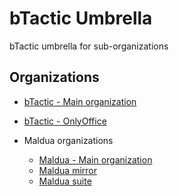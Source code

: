 # bTactic Umbrella
bTactic umbrella for sub-organizations

## Organizations

- [bTactic - Main organization](https://github.com/btactic)
- [bTactic - OnlyOffice](https://github.com/btactic-oo)

- Maldua organizations
    * [Maldua - Main organization](https://github.com/maldua)
    * [Maldua mirror](https://github.com/maldua-mirror)
    * [Maldua suite](https://github.com/maldua-suite)
